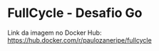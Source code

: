 # FullCycle - Desafio Go

Link da imagem no Docker Hub: https://hub.docker.com/r/paulozaneripe/fullcycle
